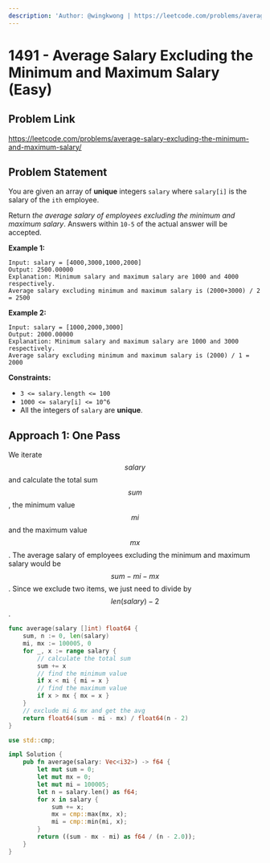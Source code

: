 ```yaml
---
description: 'Author: @wingkwong | https://leetcode.com/problems/average-salary-excluding-the-minimum-and-maximum-salary/'
---
```


# 1491 - Average Salary Excluding the Minimum and Maximum Salary (Easy)

## Problem Link

https://leetcode.com/problems/average-salary-excluding-the-minimum-and-maximum-salary/

## Problem Statement

You are given an array of **unique** integers `salary` where `salary[i]` is the salary of the `ith` employee.

Return _the average salary of employees excluding the minimum and maximum salary_. Answers within `10-5` of the actual answer will be accepted.

**Example 1:**

```
Input: salary = [4000,3000,1000,2000]
Output: 2500.00000
Explanation: Minimum salary and maximum salary are 1000 and 4000 respectively.
Average salary excluding minimum and maximum salary is (2000+3000) / 2 = 2500
```

**Example 2:**

```
Input: salary = [1000,2000,3000]
Output: 2000.00000
Explanation: Minimum salary and maximum salary are 1000 and 3000 respectively.
Average salary excluding minimum and maximum salary is (2000) / 1 = 2000
```

**Constraints:**

* `3 <= salary.length <= 100`
* `1000 <= salary[i] <= 10^6`
* All the integers of `salary` are **unique**.

## Approach 1: One Pass

We iterate $$salary$$ and calculate the total sum $$sum$$, the minimum value $$mi$$ and the maximum value $$mx$$. The average salary of employees excluding the minimum and maximum salary would be $$sum - mi - mx$$. Since we exclude two items, we just need to divide by $$len(salary) - 2$$.

<SolutionAuthor name="@wingkwong"/>

```go
func average(salary []int) float64 {
    sum, n := 0, len(salary)
    mi, mx := 100005, 0
    for _, x := range salary {
        // calculate the total sum
        sum += x
        // find the minimum value
        if x < mi { mi = x }
        // find the maximum value
        if x > mx { mx = x }
    }
    // exclude mi & mx and get the avg 
    return float64(sum - mi - mx) / float64(n - 2)
}
```

<SolutionAuthor name="@wingkwong"/>

```rust
use std::cmp;

impl Solution {
    pub fn average(salary: Vec<i32>) -> f64 {
        let mut sum = 0;
        let mut mx = 0;
        let mut mi = 100005;
        let n = salary.len() as f64;
        for x in salary {
            sum += x;
            mx = cmp::max(mx, x);
            mi = cmp::min(mi, x);
        }
        return ((sum - mx - mi) as f64 / (n - 2.0)); 
    }
}
```